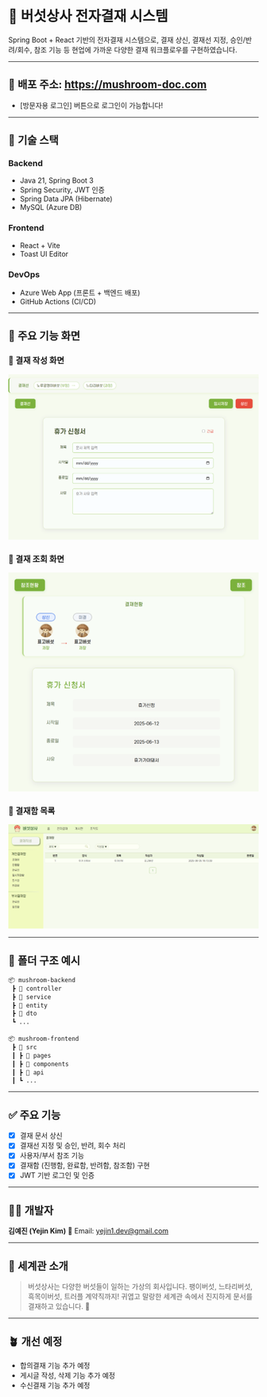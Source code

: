 # 🍄 버섯상사 전자결재 시스템

Spring Boot + React 기반의 전자결재 시스템으로,
결재 상신, 결재선 지정, 승인/반려/회수, 참조 기능 등
현업에 가까운 다양한 결재 워크플로우를 구현하였습니다.

---

## 🔗 배포 주소: https://mushroom-doc.com
* [방문자용 로그인] 버튼으로 로그인이 가능합니다!

---

## 🧩 기술 스택

### Backend

* Java 21, Spring Boot 3
* Spring Security, JWT 인증
* Spring Data JPA (Hibernate)
* MySQL (Azure DB)

### Frontend

* React + Vite
* Toast UI Editor

### DevOps

* Azure Web App (프론트 + 백엔드 배포)
* GitHub Actions (CI/CD)

---

## 📸 주요 기능 화면

### 📄 결재 작성 화면

![결재작성](docs/write.png)

### 📄 결재 조회 화면

![결재작성](docs/read.png)

### 📁 결재함 목록

![결재함](docs/list.png)

---

## 📂 폴더 구조 예시

```bash
📦 mushroom-backend
 ┣ 📂 controller
 ┣ 📂 service
 ┣ 📂 entity
 ┣ 📂 dto
 ┗ ...

📦 mushroom-frontend
 ┣ 📂 src
 ┃ ┣ 📂 pages
 ┃ ┣ 📂 components
 ┃ ┣ 📂 api
 ┃ ┗ ...
```

---

## ✅ 주요 기능

* [x] 결재 문서 상신
* [x] 결재선 지정 및 승인, 반려, 회수 처리
* [x] 사용자/부서 참조 기능
* [x] 결재함 (진행함, 완료함, 반려함, 참조함) 구현
* [x] JWT 기반 로그인 및 인증

---



## 👨‍💻 개발자

**김예진 (Yejin Kim)**
📧 Email: [yejin1.dev@gmail.com](mailto:yejin1.dev@gmail.com)

---

## 🥸 세계관 소개

> 버섯상사는 다양한 버섯들이 일하는 가상의 회사입니다. 팽이버섯, 느타리버섯, 흑목이버섯, 트러플 계약직까지! 귀엽고 말랑한 세계관 속에서 진지하게 문서를 결재하고 있습니다. 🍄
---

## 🪴 개선 예정

- 합의결재 기능 추가 예정
- 게시글 작성, 삭제 기능 추가 예정
- 수신결재 기능 추가 예정


